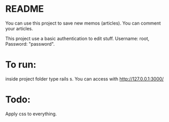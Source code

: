 # README

You can use this project to save new memos (articles).
You can comment your articles.

This project use a basic authentication to edit stuff. Username: root, Password: "password".

# To run:
inside project folder type rails s. You can access with http://127.0.0.1:3000/ 

# Todo:

Apply css to everything.